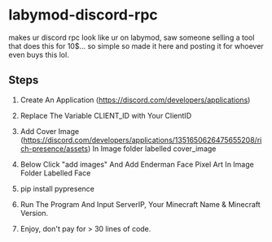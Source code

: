 # labymod-discord-rpc
makes ur discord rpc look like ur on labymod, saw someone selling a tool that does this for 10$... so simple so made it here and posting it for whoever even buys this lol.

## Steps


1. Create An Application (https://discord.com/developers/applications)
2. Replace The Variable CLIENT_ID with Your ClientID
3. Add Cover Image (https://discord.com/developers/applications/1351650626475655208/rich-presence/assets) In Image folder labelled cover_image
4. Below Click "add images" And Add Enderman Face Pixel Art In Image Folder Labelled Face
5. pip install pypresence
6. Run The Program And Input ServerIP, Your Minecraft Name & Minecraft Version.

7. Enjoy, don't pay for > 30 lines of code.
